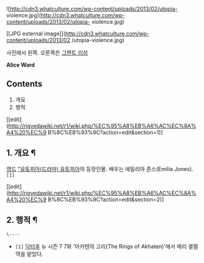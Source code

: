 ![http://cdn3.whatculture.com/wp-content/uploads/2013/02/utopia-
violence.jpg](http://cdn3.whatculture.com/wp-content/uploads/2013/02/utopia-
violence.jpg)

[[JPG external image]](http://cdn3.whatculture.com/wp-content/uploads/2013/02
/utopia-violence.jpg)

  
사진에서 왼쪽. 오른쪽은 [그랜트 리섬](%EA%B7%B8%EB%9E%9C%ED%8A%B8%20%EB%A6%AC%EC%84%AC.md)

**Alice Ward**

## Contents

    

1. 개요 
2. 행적 

[[edit](http://rigvedawiki.net/r1/wiki.php/%EC%95%A8%EB%A6%AC%EC%8A%A4%20%EC%9
B%8C%EB%93%9C?action=edit&section=1)]

## 1. 개요 ¶

[영드](%EC%98%81%EB%93%9C.md) ["유토피아(드라마) 유토피아](%EC%9C%A0%ED%86%A0%ED%94%BC%EC%95%84%28%EB%93%9C%EB%9D%BC%EB%A7%88%29%20%EC%9C%A0%ED%86%A0%ED%94%BC%EF%BF%BD.md)의 등장인물. 배우는 에밀리아 존스(Emilia Jones).`[1]`

  

[[edit](http://rigvedawiki.net/r1/wiki.php/%EC%95%A8%EB%A6%AC%EC%8A%A4%20%EC%9
B%8C%EB%93%9C?action=edit&section=2)]

## 2. 행적 ¶

`\----`

  * `[1]` [닥터후](%EB%8B%A5%ED%84%B0%ED%9B%84.md) 뉴 시즌 7 7화 '아카텐의 고리(The Rings of Akhaten)'에서 메리 겔렐 역을 맡았다.

